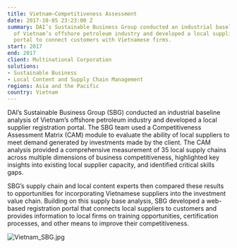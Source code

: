 ```yaml
---
title: Vietnam—Competitiveness Assessment
date: 2017-10-05 23:23:00 Z
summary: DAI’s Sustainable Business Group conducted an industrial baseline analysis
  of Vietnam’s offshore petroleum industry and developed a local supplier registration
  portal to connect customers with Vietnamese firms.
start: 2017
end: 2017
client: Multinational Corporation
solutions:
- Sustainable Business
- Local Content and Supply Chain Management
regions: Asia and the Pacific
country: Vietnam
---
```


DAI’s Sustainable Business Group (SBG) conducted an industrial baseline analysis of Vietnam’s offshore petroleum industry and developed a local supplier registration portal. The SBG team used a Competitiveness Assessment Matrix (CAM) module to evaluate the ability of local suppliers to meet demand generated by investments made by the client. The CAM analysis provided a comprehensive measurement of 35 local supply chains across multiple dimensions of business competitiveness, highlighted key insights into existing local supplier capacity, and identified critical skills gaps.

SBG’s supply chain and local content experts then compared these results to opportunities for incorporating Vietnamese suppliers into the investment value chain. Building on this supply base analysis, SBG developed a web-based registration portal that connects local suppliers to customers and provides information to local firms on training opportunities, certification processes, and other means to improve their competitiveness.

![Vietnam_SBG.jpg](/uploads/Vietnam_SBG.jpg)